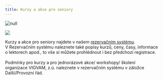 ```yaml
---
title: Kurzy a akce pro seniory
---
```

![null](/images/uploads/vigvam_senior.jpg)

![](/images/uploads/filmovy-klub-senior_podzim_2018-2-.jpg)

Kurzy a akce pro seniory najdete v našem [rezervačním systému](https://brezanek.webooker.eu/).\
V Rezervačním systému naleznete také popisy kurzů, ceny, časy,  informace o lektorech apod., to vše si můžete prohlédnout i bez předchozí registrace. \
\
Podmínky pro kurzy a pro jednorázové akce/ workshopy/ školení organizace VIGVAM, z.ú. naleznete v rezervačním systému v záložce Další/Provozní řád.
